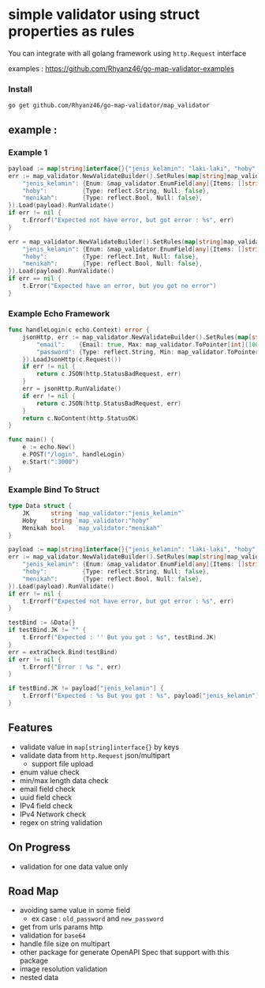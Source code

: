 # simple validator using struct properties as rules

You can integrate with all golang framework using `http.Request` interface

examples : https://github.com/Rhyanz46/go-map-validator-examples

### Install 
```shell
go get github.com/Rhyanz46/go-map-validator/map_validator
```

## example :

### Example 1
```go
payload := map[string]interface{}{"jenis_kelamin": "laki-laki", "hoby": "Main PS", "umur": 1, "menikah": true}
err := map_validator.NewValidateBuilder().SetRules(map[string]map_validator.Rules{
    "jenis_kelamin": {Enum: &map_validator.EnumField[any]{Items: []string{"laki-laki", "perempuan"}}},
    "hoby":          {Type: reflect.String, Null: false},
    "menikah":       {Type: reflect.Bool, Null: false},
}).Load(payload).RunValidate()
if err != nil {
    t.Errorf("Expected not have error, but got error : %s", err)
}

err = map_validator.NewValidateBuilder().SetRules(map[string]map_validator.Rules{
    "jenis_kelamin": {Enum: &map_validator.EnumField[any]{Items: []string{"laki-laki", "perempuan"}}},
    "hoby":          {Type: reflect.Int, Null: false},
    "menikah":       {Type: reflect.Bool, Null: false},
}).Load(payload).RunValidate()
if err == nil {
    t.Error("Expected have an error, but you got no error")
}
```

### Example Echo Framework
```go
func handleLogin(c echo.Context) error {
    jsonHttp, err := map_validator.NewValidateBuilder().SetRules(map[string]map_validator.Rules{
        "email":    {Email: true, Max: map_validator.ToPointer[int](100)},
        "password": {Type: reflect.String, Min: map_validator.ToPointer[int](6), Max: map_validator.ToPointer[int](30)},
    }).LoadJsonHttp(c.Request())
    if err != nil {
        return c.JSON(http.StatusBadRequest, err)
    }
    err = jsonHttp.RunValidate()
    if err != nil {
        return c.JSON(http.StatusBadRequest, err)
    }
    return c.NoContent(http.StatusOK)
}

func main() {
    e := echo.New()
    e.POST("/login", handleLogin)
    e.Start(":3000")
}

```

### Example Bind To Struct
```go
type Data struct {
    JK      string `map_validator:"jenis_kelamin"`
    Hoby    string `map_validator:"hoby"`
    Menikah bool   `map_validator:"menikah"`
}

payload := map[string]interface{}{"jenis_kelamin": "laki-laki", "hoby": "Main PS", "umur": 1, "menikah": true}
err := map_validator.NewValidateBuilder().SetRules(map[string]map_validator.Rules{
    "jenis_kelamin": {Enum: &map_validator.EnumField[any]{Items: []string{"laki-laki", "perempuan"}}},
    "hoby":          {Type: reflect.String, Null: false},
    "menikah":       {Type: reflect.Bool, Null: false},
}).Load(payload).RunValidate()
if err != nil {
    t.Errorf("Expected not have error, but got error : %s", err)
}

testBind := &Data{}
if testBind.JK != "" {
    t.Errorf("Expected : '' But you got : %s", testBind.JK)
}
err = extraCheck.Bind(testBind)
if err != nil {
    t.Errorf("Error : %s ", err)
}

if testBind.JK != payload["jenis_kelamin"] {
    t.Errorf("Expected : %s But you got : %s", payload["jenis_kelamin"], testBind.JK)
}

```

## Features
- validate value in `map[string]interface{}` by keys
- validate data from `http.Request` json/multipart
  - support file upload
- enum value check
- min/max length data check
- email field check
- uuid field check
- IPv4 field check
- IPv4 Network check
- regex on string validation 

## On Progress
- validation for one data value only

## Road Map
- avoiding same value in some field
  - ex case : `old_password` and `new_password`
- get from urls params http
- validation for `base64`
- handle file size on multipart
- other package for generate OpenAPI Spec that support with this package
- image resolution validation
- nested data
